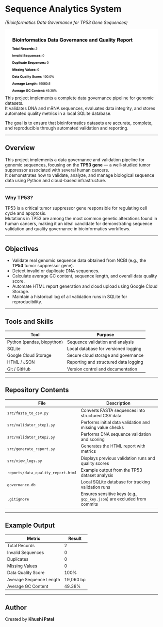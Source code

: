 # Sequence Analytics System  
*(Bioinformatics Data Governance for TP53 Gene Sequences)*

![Project Preview](reports/preview.png)
This project implements a complete data governance pipeline for genomic datasets.  
It validates DNA and mRNA sequences, evaluates data integrity, and stores automated quality metrics in a local SQLite database.

The goal is to ensure that bioinformatics datasets are accurate, complete, and reproducible through automated validation and reporting.

---

## Overview

This project implements a data governance and validation pipeline for genomic sequences, focusing on the **TP53 gene** — a well-studied tumor suppressor associated with several human cancers.  
It demonstrates how to validate, analyze, and manage biological sequence data using Python and cloud-based infrastructure.

---
### Why TP53?
TP53 is a critical tumor suppressor gene responsible for regulating cell cycle and apoptosis.  
Mutations in TP53 are among the most common genetic alterations found in human cancers, making it an ideal candidate for demonstrating sequence validation and quality governance in bioinformatics workflows.

---

## Objectives

- Validate real genomic sequence data obtained from NCBI (e.g., the **TP53** tumor suppressor gene).  
- Detect invalid or duplicate DNA sequences.  
- Calculate average GC content, sequence length, and overall data quality score.  
- Automate HTML report generation and cloud upload using Google Cloud Storage.  
- Maintain a historical log of all validation runs in SQLite for reproducibility.

---

## Tools and Skills

| Tool | Purpose |
|------|----------|
| Python (pandas, biopython) | Sequence validation and analysis |
| SQLite | Local database for versioned logging |
| Google Cloud Storage | Secure cloud storage and governance |
| HTML / JSON | Reporting and structured data logging |
| Git / GitHub | Version control and documentation |

---

## Repository Contents

| File | Description |
|------|--------------|
| `src/fasta_to_csv.py` | Converts FASTA sequences into structured CSV data |
| `src/validator_step1.py` | Performs initial data validation and missing value checks |
| `src/validator_step2.py` | Performs DNA sequence validation and scoring |
| `src/generate_report.py` | Generates the HTML report with metrics |
| `src/view_logs.py` | Displays previous validation runs and quality scores |
| `reports/data_quality_report.html` | Example output from the TP53 dataset analysis |
| `governance.db` | Local SQLite database for tracking validation runs |
| `.gitignore` | Ensures sensitive keys (e.g., `gcp_key.json`) are excluded from commits |

---

## Example Output

| Metric | Result |
|--------|---------|
| Total Records | 2 |
| Invalid Sequences | 0 |
| Duplicates | 0 |
| Missing Values | 0 |
| Data Quality Score | 100% |
| Average Sequence Length | 19,060 bp |
| Average GC Content | 49.38% |

---

## Author

Created by **Khushi Patel**

